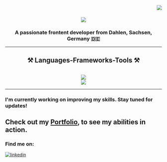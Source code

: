 <img align="right" src="https://visitor-badge.laobi.icu/badge?page_id=LakottaMa.LakottaMa" />
<h1 align="center">
    <img src="https://readme-typing-svg.herokuapp.com/?font=Righteous&size=35&center=true&vCenter=true&width=500&height=70&duration=4000&lines=Hi+There!+👋;+I'm+Marcel+Lakotta!;" />
</h1>

<h3 align="center">A passionate frontent developer from Dahlen, Sachsen, Germany 🇩🇪 </h3> 

<hr/>

<h2 align="center">⚒️ Languages-Frameworks-Tools ⚒️</h2>
<br/>
<div align="center">
    <img src="https://skillicons.dev/icons?i=html,css,sass,javascript,typescript" /><br>
    <img src="https://skillicons.dev/icons?i=angular,firebase,github,git,vscode" /><br>
</div>

<hr/>

### I'm currently working on improving my skills. Stay tuned for updates!

## Check out my <a href="https://marcel-lakotta.de/">Portfolio</a>, to see my abilities in action.

<h3>Find me on:</h3>
  <a href="https://www.linkedin.com/in/marcel-lakotta/"><img alt="linkedin" src="https://img.shields.io/badge/linkedin-%230077B5.svg?style=for-the-badge&logo=linkedin&logoColor=white" /></a>
